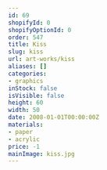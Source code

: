 ```yaml
---
id: 69
shopifyId: 0
shopifyOptionId: 0
order: 547
title: Kiss
slug: kiss
url: art-works/kiss
aliases: []
categories:
- graphics
inStock: false
isVisible: false
height: 60
width: 50
date: 2008-01-01T00:00:00Z
materials:
- paper
- acrylic
price: -1
mainImage: kiss.jpg
---
```

